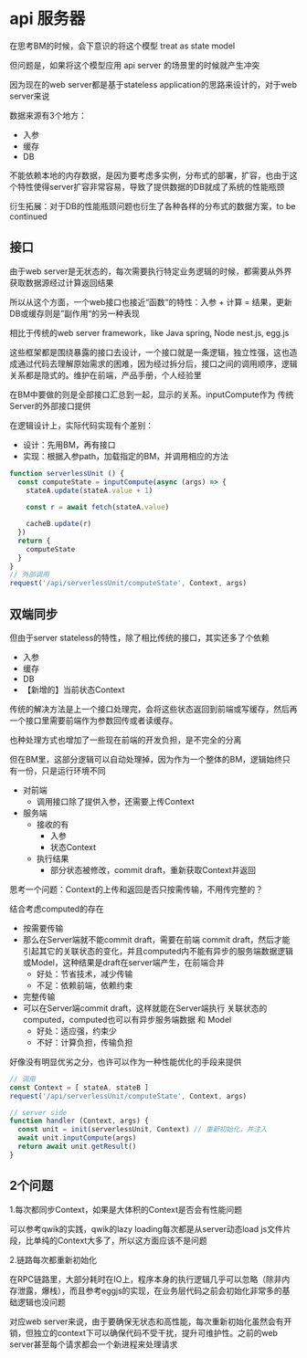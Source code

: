 # api 服务器  

在思考BM的时候，会下意识的将这个模型 treat as state model

但问题是，如果将这个模型应用 api server 的场景里的时候就产生冲突

因为现在的web server都是基于stateless application的思路来设计的，对于web server来说

数据来源有3个地方：
- 入参
- 缓存
- DB

不能依赖本地的内存数据，是因为要考虑多实例，分布式的部署，扩容，也由于这个特性使得server扩容非常容易，导致了提供数据的DB就成了系统的性能瓶颈

衍生拓展：对于DB的性能瓶颈问题也衍生了各种各样的分布式的数据方案，to be continued

## 接口

由于web server是无状态的，每次需要执行特定业务逻辑的时候，都需要从外界获取数据源经过计算返回结果

所以从这个方面，一个web接口也接近“函数“的特性：入参 + 计算 = 结果，更新DB或缓存则是”副作用“的另一种表现

相比于传统的web server framework，like Java spring, Node nest.js, egg.js

这些框架都是围绕暴露的接口去设计，一个接口就是一条逻辑，独立性强，这也造成通过代码去理解原始需求的困难，因为经过拆分后，接口之间的调用顺序，逻辑关系都是隐式的。维护在前端，产品手册，个人经验里

在BM中要做的则是全部接口汇总到一起，显示的关系。inputCompute作为 传统Server的外部接口提供

在逻辑设计上，实际代码实现有个差别：
- 设计：先用BM，再有接口
- 实现：根据入参path，加载指定的BM，并调用相应的方法

```javascript
function serverlessUnit () {
  const computeState = inputCompute(async (args) => {
    stateA.update(stateA.value + 1)
    
    const r = await fetch(stateA.value)

    cacheB.update(r)
  })
  return {
    computeState
  }
}
// 外部调用
request('/api/serverlessUnit/computeState', Context, args)
```

## 双端同步

但由于server stateless的特性，除了相比传统的接口，其实还多了个依赖
- 入参
- 缓存
- DB
- 【新增的】当前状态Context

传统的解决方法是上一个接口处理完，会将这些状态返回到前端或写缓存，然后再一个接口里需要前端作为参数回传或者读缓存。

也种处理方式也增加了一些现在前端的开发负担，是不完全的分离

但在BM里，这部分逻辑可以自动处理掉，因为作为一个整体的BM，逻辑始终只有一份，只是运行环境不同

- 对前端
  - 调用接口除了提供入参，还需要上传Context
- 服务端
  - 接收的有
    - 入参
    - 状态Context
  - 执行结果
    - 部分状态被修改，commit draft，重新获取Context并返回

思考一个问题：Context的上传和返回是否只按需传输，不用传完整的？

结合考虑computed的存在

- 按需要传输
 - 那么在Server端就不能commit draft，需要在前端 commit draft，然后才能引起其它的关联状态的变化，并且computed内不能有异步的服务端数据逻辑或Model，这种结果是draft在server端产生，在前端合并
   - 好处：节省技术，减少传输
   - 不足：依赖前端，依赖约束
- 完整传输
 - 可以在Server端commit draft，这样就能在Server端执行 关联状态的computed，computed也可以有异步服务端数据 和 Model
   - 好处：适应强，约束少
   - 不好：计算负担，传输负担

好像没有明显优劣之分，也许可以作为一种性能优化的手段来提供

```javascript
// 调用
const Context = [ stateA, stateB ]
request('/api/serverlessUnit/computeState', Context, args)

// server side
function handler (Context, args) {
  const unit = init(serverlessUnit, Context) // 重新初始化，并注入
  await unit.inputCompute(args)
  return await unit.getResult()
}

```

## 2个问题
1.每次都同步Context，如果是大体积的Context是否会有性能问题

可以参考qwik的实践，qwik的lazy loading每次都是从server动态load js文件片段，比单纯的Context大多了，所以这方面应该不是问题

2.链路每次都重新初始化

在RPC链路里，大部分耗时在IO上，程序本身的执行逻辑几乎可以忽略（除非内存泄露，爆栈），而且参考eggjs的实现，在业务层代码之前会初始化非常多的基础逻辑也没问题

对应web server来说，由于要确保无状态和高性能，每次重新初始化虽然会有开销，但独立的context下可以确保代码不受干扰，提升可维护性。之前的web server甚至每个请求都会一个新进程来处理请求